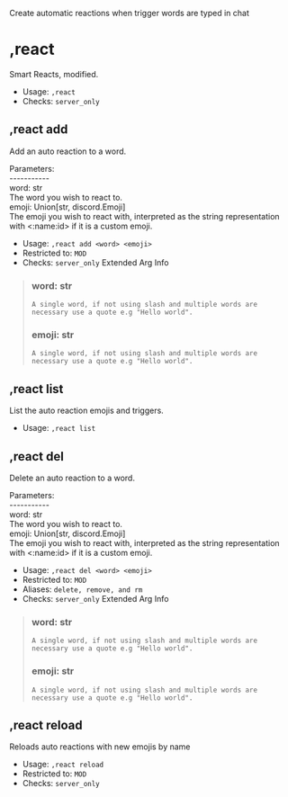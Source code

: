 Create automatic reactions when trigger words are typed in chat

# ,react
Smart Reacts, modified.<br/>
 - Usage: `,react`
 - Checks: `server_only`
## ,react add
Add an auto reaction to a word.<br/>

Parameters:<br/>
-----------<br/>
word: str<br/>
    The word you wish to react to.<br/>
emoji: Union[str, discord.Emoji]<br/>
    The emoji you wish to react with, interpreted as the string representation<br/>
    with <:name:id> if it is a custom emoji.<br/>
 - Usage: `,react add <word> <emoji>`
 - Restricted to: `MOD`
 - Checks: `server_only`
Extended Arg Info
> ### word: str
> ```
> A single word, if not using slash and multiple words are necessary use a quote e.g "Hello world".
> ```
> ### emoji: str
> ```
> A single word, if not using slash and multiple words are necessary use a quote e.g "Hello world".
> ```
## ,react list
List the auto reaction emojis and triggers.<br/>
 - Usage: `,react list`
## ,react del
Delete an auto reaction to a word.<br/>

Parameters:<br/>
-----------<br/>
word: str<br/>
    The word you wish to react to.<br/>
emoji: Union[str, discord.Emoji]<br/>
    The emoji you wish to react with, interpreted as the string representation<br/>
    with <:name:id> if it is a custom emoji.<br/>
 - Usage: `,react del <word> <emoji>`
 - Restricted to: `MOD`
 - Aliases: `delete, remove, and rm`
 - Checks: `server_only`
Extended Arg Info
> ### word: str
> ```
> A single word, if not using slash and multiple words are necessary use a quote e.g "Hello world".
> ```
> ### emoji: str
> ```
> A single word, if not using slash and multiple words are necessary use a quote e.g "Hello world".
> ```
## ,react reload
Reloads auto reactions with new emojis by name<br/>
 - Usage: `,react reload`
 - Restricted to: `MOD`
 - Checks: `server_only`
